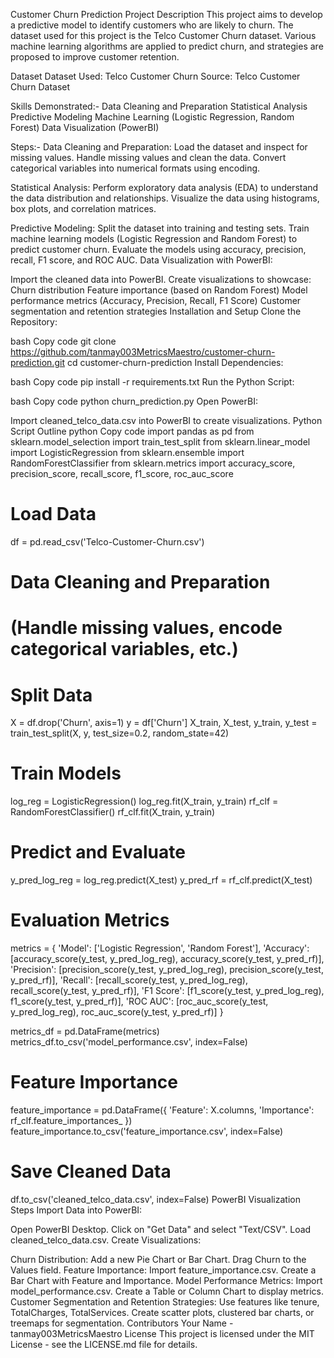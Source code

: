 Customer Churn Prediction
Project Description
This project aims to develop a predictive model to identify customers who are likely to churn. The dataset used for this project is the Telco Customer Churn dataset. Various machine learning algorithms are applied to predict churn, and strategies are proposed to improve customer retention.

Dataset
Dataset Used: Telco Customer Churn
Source: Telco Customer Churn Dataset

Skills Demonstrated:-
Data Cleaning and Preparation
Statistical Analysis
Predictive Modeling
Machine Learning (Logistic Regression, Random Forest)
Data Visualization (PowerBI)

Steps:-
Data Cleaning and Preparation:
Load the dataset and inspect for missing values.
Handle missing values and clean the data.
Convert categorical variables into numerical formats using encoding.

Statistical Analysis:
Perform exploratory data analysis (EDA) to understand the data distribution and relationships.
Visualize the data using histograms, box plots, and correlation matrices.

Predictive Modeling:
Split the dataset into training and testing sets.
Train machine learning models (Logistic Regression and Random Forest) to predict customer churn.
Evaluate the models using accuracy, precision, recall, F1 score, and ROC AUC.
Data Visualization with PowerBI:

Import the cleaned data into PowerBI.
Create visualizations to showcase:
Churn distribution
Feature importance (based on Random Forest)
Model performance metrics (Accuracy, Precision, Recall, F1 Score)
Customer segmentation and retention strategies
Installation and Setup
Clone the Repository:

bash
Copy code
git clone https://github.com/tanmay003MetricsMaestro/customer-churn-prediction.git
cd customer-churn-prediction
Install Dependencies:

bash
Copy code
pip install -r requirements.txt
Run the Python Script:

bash
Copy code
python churn_prediction.py
Open PowerBI:

Import cleaned_telco_data.csv into PowerBI to create visualizations.
Python Script Outline
python
Copy code
import pandas as pd
from sklearn.model_selection import train_test_split
from sklearn.linear_model import LogisticRegression
from sklearn.ensemble import RandomForestClassifier
from sklearn.metrics import accuracy_score, precision_score, recall_score, f1_score, roc_auc_score

# Load Data
df = pd.read_csv('Telco-Customer-Churn.csv')

# Data Cleaning and Preparation
# (Handle missing values, encode categorical variables, etc.)

# Split Data
X = df.drop('Churn', axis=1)
y = df['Churn']
X_train, X_test, y_train, y_test = train_test_split(X, y, test_size=0.2, random_state=42)

# Train Models
log_reg = LogisticRegression()
log_reg.fit(X_train, y_train)
rf_clf = RandomForestClassifier()
rf_clf.fit(X_train, y_train)

# Predict and Evaluate
y_pred_log_reg = log_reg.predict(X_test)
y_pred_rf = rf_clf.predict(X_test)

# Evaluation Metrics
metrics = {
    'Model': ['Logistic Regression', 'Random Forest'],
    'Accuracy': [accuracy_score(y_test, y_pred_log_reg), accuracy_score(y_test, y_pred_rf)],
    'Precision': [precision_score(y_test, y_pred_log_reg), precision_score(y_test, y_pred_rf)],
    'Recall': [recall_score(y_test, y_pred_log_reg), recall_score(y_test, y_pred_rf)],
    'F1 Score': [f1_score(y_test, y_pred_log_reg), f1_score(y_test, y_pred_rf)],
    'ROC AUC': [roc_auc_score(y_test, y_pred_log_reg), roc_auc_score(y_test, y_pred_rf)]
}

metrics_df = pd.DataFrame(metrics)
metrics_df.to_csv('model_performance.csv', index=False)

# Feature Importance
feature_importance = pd.DataFrame({
    'Feature': X.columns,
    'Importance': rf_clf.feature_importances_
})
feature_importance.to_csv('feature_importance.csv', index=False)

# Save Cleaned Data
df.to_csv('cleaned_telco_data.csv', index=False)
PowerBI Visualization Steps
Import Data into PowerBI:

Open PowerBI Desktop.
Click on "Get Data" and select "Text/CSV".
Load cleaned_telco_data.csv.
Create Visualizations:

Churn Distribution:
Add a new Pie Chart or Bar Chart.
Drag Churn to the Values field.
Feature Importance:
Import feature_importance.csv.
Create a Bar Chart with Feature and Importance.
Model Performance Metrics:
Import model_performance.csv.
Create a Table or Column Chart to display metrics.
Customer Segmentation and Retention Strategies:
Use features like tenure, TotalCharges, TotalServices.
Create scatter plots, clustered bar charts, or treemaps for segmentation.
Contributors
Your Name - tanmay003MetricsMaestro
License
This project is licensed under the MIT License - see the LICENSE.md file for details.


